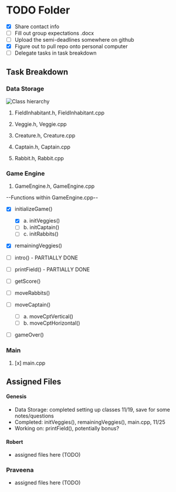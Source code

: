 # TODO Folder
- [x] Share contact info
- [ ] Fill out group expectations .docx
- [ ] Upload the semi-deadlines somewhere on github
- [x] Figure out to pull repo onto personal computer
- [ ] Delegate tasks in task breakdown

## Task Breakdown

### Data Storage

![Class hierarchy](https://cdn.discordapp.com/attachments/185554058436804609/1175187612584132748/image.png?ex=656a51c0&is=6557dcc0&hm=992e48ae99f00e21fe45d3a2ecdf077af2abdd5821957043e4de0900c5a29cc5&)

1. FieldInhabitant.h, FieldInhabitant.cpp

2. Veggie.h, Veggie.cpp

3. Creature.h, Creature.cpp

4. Captain.h, Captain.cpp

5. Rabbit.h, Rabbit.cpp

### Game Engine

1. GameEngine.h, GameEngine.cpp

--Functions within GameEngine.cpp--
- [x] initializeGame()
    - [x] a. initVeggies()
    - [ ] b. initCaptain()
    - [ ] c. initRabbits()
- [x] remainingVeggies()
- [ ] intro() - PARTIALLY DONE
- [ ] printField() - PARTIALLY DONE
- [ ] getScore()
- [ ] moveRabbits()
- [ ] moveCaptain()
    - [ ] a. moveCptVertical()
    - [ ] b. moveCptHorizontal()
- [ ] gameOver()


### Main

1. [x] main.cpp


## Assigned Files
#### Genesis
- Data Storage: completed setting up classes 11/19, save for some notes/questions 
- Completed: initVeggies(), remainingVeggies(), main.cpp, 11/25
- Working on: printField(), potentially bonus?

#### Robert
- assigned files here (TODO)

### Praveena
- assigned files here (TODO)
